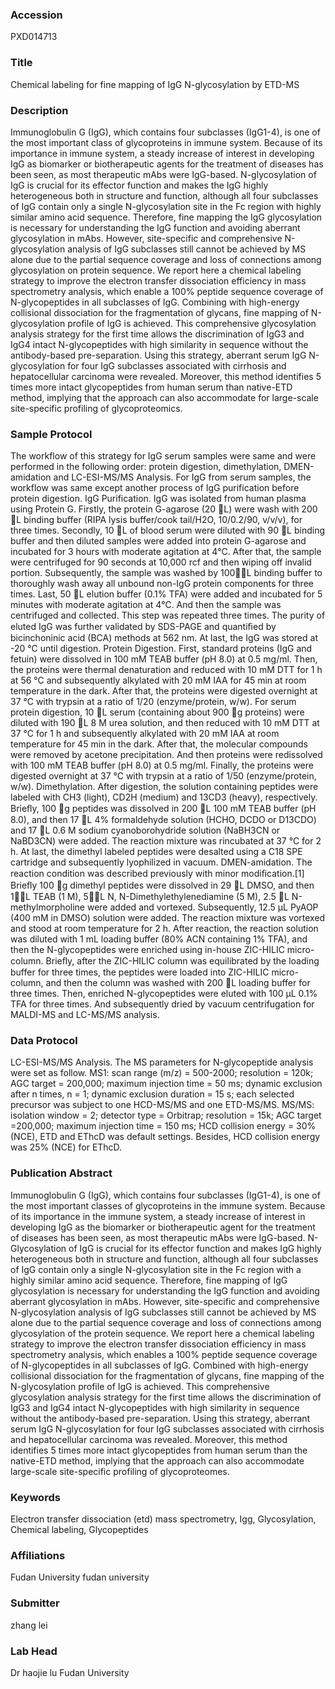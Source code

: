 ### Accession
PXD014713

### Title
Chemical labeling for fine mapping of IgG N-glycosylation by ETD-MS

### Description
Immunoglobulin G (IgG), which contains four subclasses (IgG1-4), is one of the most important class of glycoproteins in immune system. Because of its importance in immune system, a steady increase of interest in developing IgG as biomarker or biotherapeutic agents for the treatment of diseases has been seen, as most therapeutic mAbs were IgG-based. N-glycosylation of IgG is crucial for its effector function and makes the IgG highly heterogeneous both in structure and function, although all four subclasses of IgG contain only a single N-glycosylation site in the Fc region with highly similar amino acid sequence. Therefore, fine mapping the IgG glycosylation is necessary for understanding the IgG function and avoiding aberrant glycosylation in mAbs. However, site-specific and comprehensive N-glycosylation analysis of IgG subclasses still cannot be achieved by MS alone due to the partial sequence coverage and loss of connections among glycosylation on protein sequence. We report here a chemical labeling strategy to improve the electron transfer dissociation efficiency in mass spectrometry analysis, which enable a 100% peptide sequence coverage of N-glycopeptides in all subclasses of IgG. Combining with high-energy collisional dissociation for the fragmentation of glycans, fine mapping of N-glycosylation profile of IgG is achieved. This comprehensive glycosylation analysis strategy for the first time allows the discrimination of IgG3 and IgG4 intact N-glycopeptides with high similarity in sequence without the antibody-based pre-separation. Using this strategy, aberrant serum IgG N-glycosylation for four IgG subclasses associated with cirrhosis and hepatocellular carcinoma were revealed. Moreover, this method identifies 5 times more intact glycopeptides from human serum than native-ETD method, implying that the approach can also accommodate for large-scale site-specific profiling of glycoproteomics.

### Sample Protocol
The workflow of this strategy for IgG serum samples were same and were performed in the following order: protein digestion, dimethylation, DMEN-amidation and LC-ESI-MS/MS Analysis. For IgG from serum samples, the workflow was same except another process of IgG purification before protein digestion. IgG Purification. IgG was isolated from human plasma using Protein G. Firstly, the protein G-agarose (20 L) were wash with 200 L binding buffer (RIPA lysis buffer/cook tail/H2O, 10/0.2/90, v/v/v), for three times. Secondly, 10 L of blood serum were diluted with 90 L binding buffer and then diluted samples were added into protein G-agarose and incubated for 3 hours with moderate agitation at 4℃. After that, the sample were centrifuged for 90 seconds at 10,000 rcf and then wiping off invalid portion. Subsequently, the sample was washed by 100L binding buffer to thoroughly wash away all unbound non-IgG protein components for three times. Last, 50 L elution buffer (0.1% TFA) were added and incubated for 5 minutes with moderate agitation at 4℃. And then the sample was centrifuged and collected. This step was repeated three times. The purity of eluted IgG was further validated by SDS-PAGE and quantiﬁed by bicinchoninic acid (BCA) methods at 562 nm. At last, the IgG was stored at -20 °C until digestion. Protein Digestion. First, standard proteins (IgG and fetuin) were dissolved in 100 mM TEAB buffer (pH 8.0) at 0.5 mg/ml. Then, the proteins were thermal denaturation and reduced with 10 mM DTT for 1 h at 56 °C and subsequently alkylated with 20 mM IAA for 45 min at room temperature in the dark. After that, the proteins were digested overnight at 37 °C with trypsin at a ratio of 1/20 (enzyme/protein, w/w). For serum protein digestion, 10 L serum (containing about 900 g proteins) were diluted with 190 L 8 M urea solution, and then reduced with 10 mM DTT at 37 °C for 1 h and subsequently alkylated with 20 mM IAA at room temperature for 45 min in the dark. After that, the molecular compounds were removed by acetone precipitation. And then proteins were redissolved with 100 mM TEAB buffer (pH 8.0) at 0.5 mg/ml. Finally, the proteins were digested overnight at 37 °C with trypsin at a ratio of 1/50 (enzyme/protein, w/w).  Dimethylation. After digestion, the solution containing peptides were labeled with CH3 (light), CD2H (medium) and 13CD3 (heavy), respectively. Brieﬂy, 100 g peptides was dissolved in 200 L 100 mM TEAB buffer (pH 8.0), and then 17 L 4% formaldehyde solution (HCHO, DCDO or D13CDO) and 17 L 0.6 M sodium cyanoborohydride solution (NaBH3CN or NaBD3CN) were added. The reaction mixture was rincubated at 37 °C for 2 h. At last, the dimethyl labeled peptides were desalted using a C18 SPE cartridge and subsequently lyophilized in vacuum.  DMEN-amidation. The reaction condition was described previously with minor modiﬁcation.[1] Brieﬂy 100 g dimethyl peptides were dissolved in 29 L DMSO, and then 1L TEAB (1 M), 5L N, N-Dimethylethylenediamine (5 M), 2.5 L N-methylmorpholine were added and vortexed. Subsequently, 12.5 µL PyAOP (400 mM in DMSO) solution were added. The reaction mixture was vortexed and stood at room temperature for 2 h. After reaction, the reaction solution was diluted with 1 mL loading buffer (80% ACN containing 1% TFA), and then the N-glycopeptides were enriched using in-house ZIC-HILIC micro-column. Brieﬂy, after the ZIC-HILIC column was equilibrated by the loading buffer for three times, the peptides were loaded into ZIC-HILIC micro-column, and then the column was washed with 200 L loading buffer for three times. Then, enriched N-glycopeptides were eluted with 100 μL 0.1% TFA for three times. And subsequently dried by vacuum centrifugation for MALDI-MS and LC-MS/MS analysis.

### Data Protocol
LC-ESI-MS/MS Analysis. The MS parameters for N-glycopeptide analysis were set as follow. MS1: scan range (m/z) = 500-2000; resolution = 120k; AGC target = 200,000; maximum injection time = 50 ms; dynamic exclusion after n times, n = 1; dynamic exclusion duration = 15 s; each selected precursor was subject to one HCD-MS/MS and one ETD-MS/MS. MS/MS: isolation window = 2; detector type = Orbitrap; resolution = 15k; AGC target =200,000; maximum injection time = 150 ms; HCD collision energy = 30% (NCE), ETD and EThcD was default settings. Besides, HCD collision energy was 25% (NCE) for EThcD.

### Publication Abstract
Immunoglobulin G (IgG), which contains four subclasses (IgG1-4), is one of the most important classes of glycoproteins in the immune system. Because of its importance in the immune system, a steady increase of interest in developing IgG as the biomarker or biotherapeutic agent for the treatment of diseases has been seen, as most therapeutic mAbs were IgG-based. N-Glycosylation of IgG is crucial for its effector function and makes IgG highly heterogeneous both in structure and function, although all four subclasses of IgG contain only a single N-glycosylation site in the Fc region with a highly similar amino acid sequence. Therefore, fine mapping of IgG glycosylation is necessary for understanding the IgG function and avoiding aberrant glycosylation in mAbs. However, site-specific and comprehensive N-glycosylation analysis of IgG subclasses still cannot be achieved by MS alone due to the partial sequence coverage and loss of connections among glycosylation of the protein sequence. We report here a chemical labeling strategy to improve the electron transfer dissociation efficiency in mass spectrometry analysis, which enables a 100% peptide sequence coverage of N-glycopeptides in all subclasses of IgG. Combined with high-energy collisional dissociation for the fragmentation of glycans, fine mapping of the N-glycosylation profile of IgG is achieved. This comprehensive glycosylation analysis strategy for the first time allows the discrimination of IgG3 and IgG4 intact N-glycopeptides with high similarity in sequence without the antibody-based pre-separation. Using this strategy, aberrant serum IgG N-glycosylation for four IgG subclasses associated with cirrhosis and hepatocellular carcinoma was revealed. Moreover, this method identifies 5 times more intact glycopeptides from human serum than the native-ETD method, implying that the approach can also accommodate large-scale site-specific profiling of glycoproteomes.

### Keywords
Electron transfer dissociation (etd) mass spectrometry, Igg, Glycosylation, Chemical labeling, Glycopeptides

### Affiliations
Fudan University
fudan university

### Submitter
zhang lei

### Lab Head
Dr haojie lu
Fudan University


